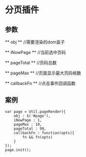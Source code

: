 # 分页插件

## 参数
** obj **         //需要渲染的dom盒子

** iNowPage **    //当前选中页码

** pageTotal **   //页码总数

** pageMax **     //页面显示最大页码格数

** callbackFn **  //点击事件回调函数

## 案例

```
var page = Util.pageRender({
	obj : $('#page'),
	iNowPage : 1,
	pageMax : 10,
	pageTotal : 99,
	callbackFn : function(opts){
		fn && fn(opts)
	}
});
page.init();
```
